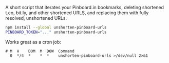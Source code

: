 A short script that iterates your Pinboard.in bookmarks, deleting
shortened t.co, bit.ly, and other shortened URLS, and replacing them
with fully resolved, unshortened URLs.

```bash
npm install --global unshorten-pinboard-urls
PINBOARD_TOKEN="..." unshorten-pinboard-urls
```

Works great as a cron job:

```cron
# M  H    DOM  M  DOW  Command
  0  */4  *    *  *    unshorten-pinboard-urls >/dev/null 2>&1
```
